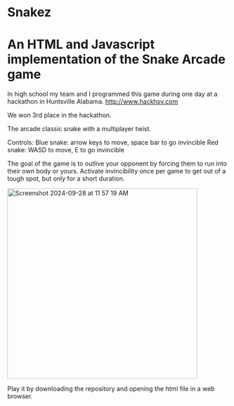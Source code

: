 # Snakez
# An HTML and Javascript implementation of the Snake Arcade game

In high school my team and I programmed this game during one day at a hackathon in Huntsville Alabama.
http://www.hackhsv.com

We won 3rd place in the hackathon.

The arcade classic snake with a multiplayer twist.

Controls: Blue snake: arrow keys to move, space bar to go invincible 
          Red snake: WASD to move, E to go invincible

The goal of the game is to outlive your opponent by forcing them to run into their own body or yours. Activate invincibility once per game to get out of a tough spot, but only for a short duration.

<img width="432" alt="Screenshot 2024-09-28 at 11 57 19 AM" src="https://github.com/user-attachments/assets/855472a7-6d1a-40fd-a56f-092fb260b2b5">

Play it by downloading the repository and opening the html file in a web browser.
